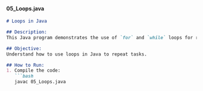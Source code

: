 
#### **05_Loops.java**
```markdown
# Loops in Java

## Description:
This Java program demonstrates the use of `for` and `while` loops for repetitive tasks.

## Objective:
Understand how to use loops in Java to repeat tasks.

## How to Run:
1. Compile the code:
   ```bash
   javac 05_Loops.java
